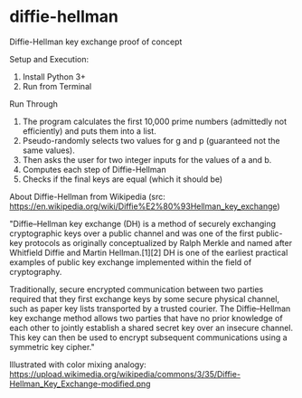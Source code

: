 # diffie-hellman
Diffie-Hellman key exchange proof of concept

Setup and Execution:
1. Install Python 3+
2. Run from Terminal

Run Through
1. The program calculates the first 10,000 prime numbers (admittedly not efficiently) and puts them into a list.
2. Pseudo-randomly selects two values for g and p (guaranteed not the same values).
3. Then asks the user for two integer inputs for the values of a and b.
4. Computes each step of Diffie-Hellman
5. Checks if the final keys are equal (which it should be)


About Diffie-Hellman from Wikipedia (src: https://en.wikipedia.org/wiki/Diffie%E2%80%93Hellman_key_exchange)

"Diffie–Hellman key exchange (DH) is a method of securely exchanging cryptographic keys over a public channel and was one of the first public-key protocols as originally conceptualized by Ralph Merkle and named after Whitfield Diffie and Martin Hellman.[1][2] DH is one of the earliest practical examples of public key exchange implemented within the field of cryptography.

Traditionally, secure encrypted communication between two parties required that they first exchange keys by some secure physical channel, such as paper key lists transported by a trusted courier. The Diffie–Hellman key exchange method allows two parties that have no prior knowledge of each other to jointly establish a shared secret key over an insecure channel. This key can then be used to encrypt subsequent communications using a symmetric key cipher."

Illustrated with color mixing analogy: https://upload.wikimedia.org/wikipedia/commons/3/35/Diffie-Hellman_Key_Exchange-modified.png
